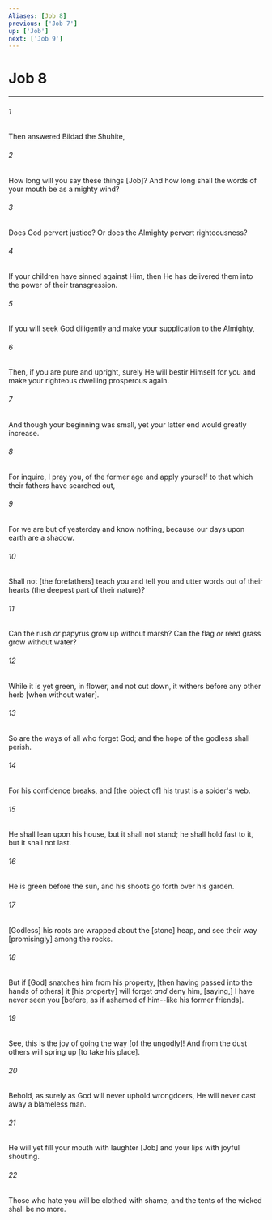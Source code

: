```yaml
---
Aliases: [Job 8]
previous: ['Job 7']
up: ['Job']
next: ['Job 9']
---
```

# Job 8

***














###### 1 






Then answered Bildad the Shuhite, 













###### 2 






How long will you say these things [Job]? And how long shall the words of your mouth be as a mighty wind? 













###### 3 






Does God pervert justice? Or does the Almighty pervert righteousness? 













###### 4 






If your children have sinned against Him, then He has delivered them into the power of their transgression. 













###### 5 






If you will seek God diligently and make your supplication to the Almighty, 













###### 6 






Then, if you are pure and upright, surely He will bestir Himself for you and make your righteous dwelling prosperous again. 













###### 7 






And though your beginning was small, yet your latter end would greatly increase. 













###### 8 






For inquire, I pray you, of the former age and apply yourself to that which their fathers have searched out, 













###### 9 






For we are but of yesterday and know nothing, because our days upon earth are a shadow. 













###### 10 






Shall not [the forefathers] teach you and tell you and utter words out of their hearts (the deepest part of their nature)? 













###### 11 






Can the rush _or_ papyrus grow up without marsh? Can the flag _or_ reed grass grow without water? 













###### 12 






While it is yet green, in flower, and not cut down, it withers before any other herb [when without water]. 













###### 13 






So are the ways of all who forget God; and the hope of the godless shall perish. 













###### 14 






For his confidence breaks, and [the object of] his trust is a spider's web. 













###### 15 






He shall lean upon his house, but it shall not stand; he shall hold fast to it, but it shall not last. 













###### 16 






He is green before the sun, and his shoots go forth over his garden. 













###### 17 






[Godless] his roots are wrapped about the [stone] heap, and see their way [promisingly] among the rocks. 













###### 18 






But if [God] snatches him from his property, [then having passed into the hands of others] it [his property] will forget _and_ deny him, [saying,] I have never seen you [before, as if ashamed of him--like his former friends]. 













###### 19 






See, this is the joy of going the way [of the ungodly]! And from the dust others will spring up [to take his place]. 













###### 20 






Behold, as surely as God will never uphold wrongdoers, He will never cast away a blameless man. 













###### 21 






He will yet fill your mouth with laughter [Job] and your lips with joyful shouting. 













###### 22 






Those who hate you will be clothed with shame, and the tents of the wicked shall be no more.
